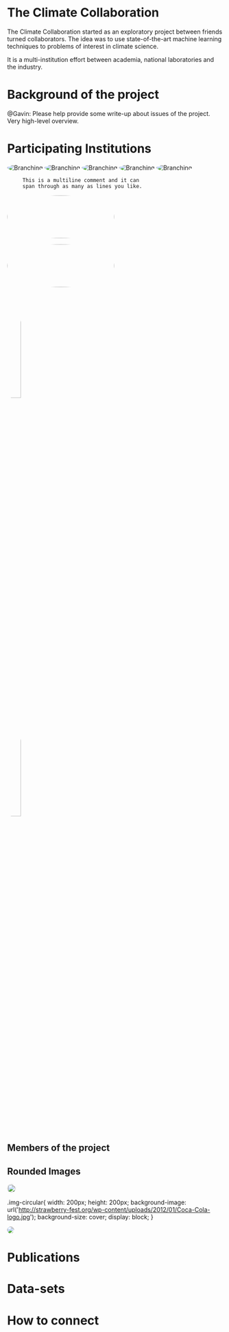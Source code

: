 # The Climate Collaboration

The Climate Collaboration started as an exploratory project between friends turned collaborators. The idea was to use state-of-the-art machine learning techniques to problems of interest in climate science.

It is a multi-institution effort between academia, national laboratories and the industry.


# Background of the project


@Gavin: Please help provide some write-up about issues of the project. Very high-level overview.

# Participating Institutions

![Branching](https://github.com/turbulenceai/climate-consortium/blob/master/assets/img/UMass.png)
![Branching](https://github.com/turbulenceai/climate-consortium/blob/master/assets/img/LANL.png)
![Branching](https://github.com/turbulenceai/climate-consortium/blob/master/assets/img/NVIDIA.png)
![Branching](https://github.com/turbulenceai/climate-consortium/blob/master/assets/img/UToronto.png)
![Branching](https://github.com/turbulenceai/climate-consortium/blob/master/assets/img/DKI.jpeg)



         This is a multiline comment and it can
         span through as many as lines you like.
<p> <img src="https://github.com/turbulenceai/climate-consortium/blob/master/assets/img/UMass.png" width="250" height="100"></p>
<p> <img src="https://github.com/turbulenceai/climate-consortium/blob/master/assets/img/LANL.png" width="250" height="100"></p>


<div class="row">
  <div class="column">
    <img src="https://github.com/turbulenceai/climate-consortium/blob/master/assets/img/LANL.png" alt="Snow" style="width:25%">
  </div>
  <div class="column">
    <img src="https://github.com/turbulenceai/climate-consortium/blob/master/assets/img/UMass.png" alt="Forest" style="width:25%">
  </div>
</div>

## Members of the project

<html>
<head>
<meta name="viewport" content="width=device-width, initial-scale=1">
<style>
img {
  border-radius: 50%;
}
</style>
</head>
<body>

<h2>Rounded Images</h2>

<img src="https://github.com/turbulenceai/climate-consortium/blob/master/assets/img/LANL.png" alt="Avatar" style="width:20px">

</body>
</html> 

<div class="img-circular"></div>

.img-circular{
 width: 200px;
 height: 200px;
 background-image: url('http://strawberry-fest.org/wp-content/uploads/2012/01/Coca-Cola-logo.jpg');
 background-size: cover;
 display: block;
}

<img class="img-circle" src="https://github.com/turbulenceai/climate-consortium/blob/master/assets/img/LANL.png">

# Publications


# Data-sets



# How to connect

